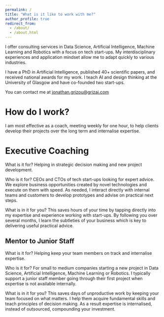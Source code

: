 ```yaml
---
permalink: /
title: "What is it like to work with me?"
author_profile: true
redirect_from: 
  - /about/
  - /about.html
---
```


I offer consulting services in Data Science, Artificial Intelligence, Machine Learning and Robotics with a focus on tech start-ups. My interdisciplinary experiences and application mindset allow me to adapt quickly to various industries.

I have a PhD in Artificial Intelligence, published 40+ scientific papers, and received national awards for my work. I teach AI and design thinking at the University of Glasgow and have co-founded two start-ups.

You can contact me at jonathan.grizou@grizai.com

How do I work?
======
I am most effective as a coach, meeting weekly for one hour, to help clients develop their projects over the long term and internalise expertise.

Executive Coaching
======
What is it for?
Helping in strategic decision making and new project development.

Who is it for?
CEOs and CTOs of tech start-ups looking for expert advice. We explore business opportunities created by novel technologies and execute on them with speed. As needed, I interact directly with internal teams and customers to develop prototypes and advise on practical next steps.

What is in it for you?
This saves hours of your time by tapping directly into my expertise and experience working with start-ups. By following you over several months, I learn the subtleties of your business which is key to delivering useful practical advice.

Mentor to Junior Staff
------
What is it for?
Helping keep your team members on track and internalise expertise.

Who is it for?
For small to medium companies starting a new project in Data Science, Artificial Intelligence, Machine Learning or Robotics. I typically support a junior staff member going through their first project when expertise is not available internally.

What is in it for you?
This saves days of unproductive work by keeping your team focused on what matters. I help them acquire fundamental skills and teach principles of decision making. As a result expertise is internalised, instead of outsourced, compounding your investment.


